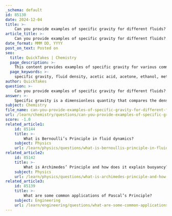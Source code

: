 ```yaml
---
_schema: default
id: 85130
date: 2024-12-04
title: >-
    Can you provide examples of specific gravity for different fluids?
article_title: >-
    Can you provide examples of specific gravity for different fluids?
date_format: MMM DD, YYYY
post_on_text: Posted on
seo:
  title: QuickTakes | Chemistry
  page_description: >-
    This content provides examples of specific gravity for various common fluids, comparing their densities to that of water at 25C, explaining its significance in applications like fluid separation and material selection.
  page_keywords: >-
    specific gravity, fluid density, acetic acid, acetone, ethanol, methanol, benzene, toluene, turpentine, olive oil, glycerin, brine, bromine, fluid comparisons, buoyancy
author: QuickTakes
question: >-
    Can you provide examples of specific gravity for different fluids?
answer: >-
    Specific gravity is a dimensionless quantity that compares the density of a fluid to the density of water at a specific temperature (usually 4°C, where water has its maximum density of 1000 kg/m³). Here are some examples of specific gravity for various common fluids at approximately 25°C:\n\n1. **Water (pure)**: 1.000\n2. **Acetic Acid**: 1.052\n3. **Acetone**: 0.787\n4. **Ethanol (ethyl alcohol)**: 0.789\n5. **Methanol (methyl alcohol)**: 0.792\n6. **Benzene**: 0.874\n7. **Toluene**: 0.865\n8. **Turpentine**: 0.871\n9. **Olive Oil**: 0.910\n10. **Glycerin**: 1.261\n11. **Brine (saltwater)**: 1.212\n12. **Bromine**: 3.117\n\nThese values indicate that fluids with a specific gravity less than 1 will float in water, while those with a specific gravity greater than 1 will sink. Specific gravity is crucial in applications such as fluid separation, material selection, and analyzing buoyancy in various engineering and scientific contexts.
subject: Chemistry
file_name: can-you-provide-examples-of-specific-gravity-for-different-fluids.md
url: /learn/chemistry/questions/can-you-provide-examples-of-specific-gravity-for-different-fluids
score: -1.0
related_article1:
    id: 85144
    title: >-
        What is Bernoulli’s Principle in fluid dynamics?
    subject: Physics
    url: /learn/physics/questions/what-is-bernoullis-principle-in-fluid-dynamics
related_article2:
    id: 85142
    title: >-
        What is Archimedes’ Principle and how does it explain buoyancy?
    subject: Physics
    url: /learn/physics/questions/what-is-archimedes-principle-and-how-does-it-explain-buoyancy
related_article3:
    id: 85139
    title: >-
        What are some common applications of Pascal’s Principle?
    subject: Engineering
    url: /learn/engineering/questions/what-are-some-common-applications-of-pascals-principle
---
```


&nbsp;